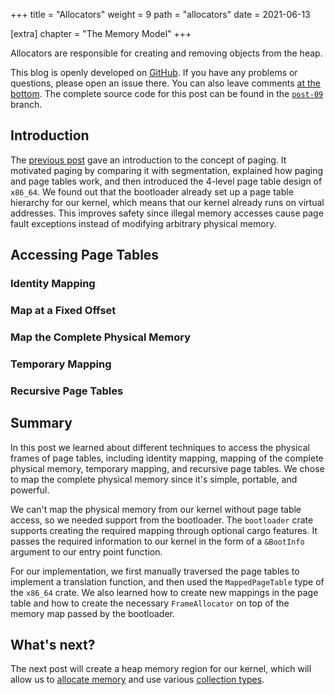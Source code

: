 +++
title = "Allocators"
weight = 9
path = "allocators"
date = 2021-06-13

[extra]
chapter = "The Memory Model"
+++

Allocators are responsible for creating and removing objects from the heap.

<!-- more -->

This blog is openly developed on [GitHub]. If you have any problems or questions, please open an issue there. You can also leave comments [at the bottom]. The complete source code for this post can be found in the [`post-09`][post branch] branch.

[GitHub]: https://github.com/elijah-team/programming-with-elijah/
[at the bottom]: #comments
[post branch]: https://elijah-team.github.io/programming-with-elijah/tree/post-09

<!-- toc -->

## Introduction

The [previous post] gave an introduction to the concept of paging. It motivated paging by comparing it with segmentation, explained how paging and page tables work, and then introduced the 4-level page table design of `x86_64`. We found out that the bootloader already set up a page table hierarchy for our kernel, which means that our kernel already runs on virtual addresses. This improves safety since illegal memory accesses cause page fault exceptions instead of modifying arbitrary physical memory.

[previous post]: @/edition-2/posts/08-paging-introduction/index.md

## Accessing Page Tables


### Identity Mapping


### Map at a Fixed Offset


### Map the Complete Physical Memory


### Temporary Mapping

### Recursive Page Tables

## Summary

In this post we learned about different techniques to access the physical frames of page tables, including identity mapping, mapping of the complete physical memory, temporary mapping, and recursive page tables. We chose to map the complete physical memory since it's simple, portable, and powerful.

We can't map the physical memory from our kernel without page table access, so we needed support from the bootloader. The `bootloader` crate supports creating the required mapping through optional cargo features. It passes the required information to our kernel in the form of a `&BootInfo` argument to our entry point function.

For our implementation, we first manually traversed the page tables to implement a translation function, and then used the `MappedPageTable` type of the `x86_64` crate. We also learned how to create new mappings in the page table and how to create the necessary `FrameAllocator` on top of the memory map passed by the bootloader.

## What's next?

The next post will create a heap memory region for our kernel, which will allow us to [allocate memory] and use various [collection types].

[allocate memory]: https://doc.rust-lang.org/alloc/boxed/struct.Box.html
[collection types]: https://doc.rust-lang.org/alloc/collections/index.html
